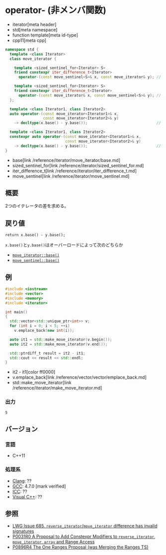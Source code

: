 # operator- (非メンバ関数)
* iterator[meta header]
* std[meta namespace]
* function template[meta id-type]
* cpp11[meta cpp]

```cpp
namespace std {
  template <class Iterator>
  class move_iterator {

    template <sized_sentinel_for<Iterator> S>
    friend constexpr iter_difference_t<Iterator>
      operator-(const move_sentinel<S>& x, const move_iterator& y); // (1) C++20

    template <sized_sentinel_for<Iterator> S>
    friend constexpr iter_difference_t<Iterator>
      operator-(const move_iterator& x, const move_sentinel<S>& y); // (2) C++20
  };

  template <class Iterator1, class Iterator2>
  auto operator-(const move_iterator<Iterator1>& x,
                 const move_iterator<Iterator2>& y)
    -> decltype(x.base() - y.base());                               // (3) C++11

  template <class Iterator1, class Iterator2>
  constexpr auto operator-(const move_iterator<Iterator1>& x,
                           const move_iterator<Iterator2>& y)
    -> decltype(x.base() - y.base());                               // (3) C++17
}
```
* base[link /reference/iterator/move_iterator/base.md]
* sized_sentinel_for[link /reference/iterator/sized_sentinel_for.md]
* iter_difference_t[link /reference/iterator/iter_difference_t.md]
* move_sentinel[link /reference/iterator/move_sentinel.md]

## 概要
2つのイテレータの差を求める。


## 戻り値

`return x.base() - y.base();`

`x.base()`と`y.base()`はオーバーロードによって次のどちらか

- [`move_iterator::base()`](base.md)
- [`move_sentinel::base()`](/reference/iterator/move_sentinel/base.md)

## 例
```cpp example
#include <iostream>
#include <vector>
#include <memory>
#include <iterator>

int main()
{
  std::vector<std::unique_ptr<int>> v;
  for (int i = 0; i < 5; ++i)
    v.emplace_back(new int(i));

  auto it1 = std::make_move_iterator(v.begin());
  auto it2 = std::make_move_iterator(v.end());

  std::ptrdiff_t result = it2 - it1;
  std::cout << result << std::endl;
}
```
* it2 - it1[color ff0000]
* v.emplace_back[link /reference/vector/vector/emplace_back.md]
* std::make_move_iterator[link /reference/iterator/make_move_iterator.md]

### 出力
```
5
```

## バージョン
### 言語
- C++11

### 処理系
- [Clang](/implementation.md#clang): ??
- [GCC](/implementation.md#gcc): 4.7.0 [mark verified]
- [ICC](/implementation.md#icc): ??
- [Visual C++](/implementation.md#visual_cpp): ??


## 参照
- [LWG Issue 685. `reverse_iterator`/`move_iterator` difference has invalid signatures](http://www.open-std.org/jtc1/sc22/wg21/docs/lwg-defects.html#685)
- [P0031R0 A Proposal to Add Constexpr Modifiers to `reverse_iterator`, `move_iterator`, `array` and Range Access](http://www.open-std.org/jtc1/sc22/wg21/docs/papers/2015/p0031r0.html)
- [P0896R4 The One Ranges Proposal (was Merging the Ranges TS)](http://www.open-std.org/jtc1/sc22/wg21/docs/papers/2018/p0896r4.pdf)
